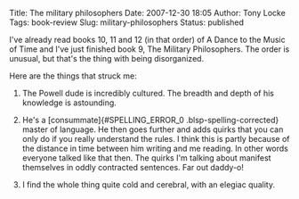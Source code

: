 Title: The military philosophers
Date: 2007-12-30 18:05
Author: Tony Locke
Tags: book-review
Slug: military-philosophers
Status: published

I've already read books 10, 11 and 12 (in that order) of A Dance to the Music of Time and I've just finished book 9, The Military Philosophers. The order is unusual, but that's the thing with being disorganized.  
  
Here are the things that struck me:  
  
1. The Powell dude is incredibly cultured. The breadth and depth of his knowledge is astounding.  
  
2. He's a [consummate]{#SPELLING_ERROR_0 .blsp-spelling-corrected} master of language. He then goes further and adds quirks that you can only do if you really understand the rules. I think this is partly because of the distance in time between him writing and me reading. In other words everyone talked like that then. The quirks I'm talking about manifest themselves in oddly contracted sentences. Far out daddy-o!  
  
3. I find the whole thing quite cold and cerebral, with an elegiac quality.
